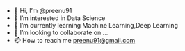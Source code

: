 - 👋 Hi, I’m @preenu91
- 👀 I’m interested in Data Science
- 🌱 I’m currently learning Machine Learning,Deep Learning
- 💞️ I’m looking to collaborate on ...
- 📫 How to reach me preenu91@gmail.com

<!---
preenu91/preenu91 is a ✨ special ✨ repository because its `README.md` (this file) appears on your GitHub profile.
You can click the Preview link to take a look at your changes.
--->
